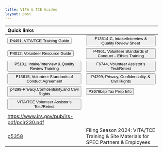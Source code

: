 ```yaml
---
title: VITA & TCE Guides
layout: post
---
```


<script> function button1() { window.open("/ea/assets/pdfs/vita/p4491.pdf"); } </script>
<script> function button2() { window.open("/ea/assets/pdfs/vita/f13614c.pdf"); } </script>
<script> function button3() { window.open("/ea/assets/pdfs/vita/p4012.pdf"); } </script>
<script> function button4() { window.open("/ea/assets/pdfs/vita/p4961.pdf"); } </script>
<script> function button5() { window.open("/ea/assets/pdfs/vita/p5101.pdf"); } </script>
<script> function button6() { window.open("/ea/assets/pdfs/vita/p6744.pdf"); } </script>
<script> function button7() { window.open("/ea/assets/pdfs/vita/p13615.pdf"); } </script>
<script> function button8() { window.open("/ea/assets/pdfs/vita/p4299.pdf"); } </script>
<script> function button9() { window.open("/ea/assets/pdfs/vita/vita_01_course_intro.pdf"); } </script>
<script> function button10() { window.open("/ea/assets/pdfs/vita/p3676bsp.pdf"); } </script>

| Quick links ||
|:-|:-|
| <button onclick="button1()">P4491, VITA/TCE Training Guide</button> | <button onclick="button2()">F13614-C, Intake/Interview & Quality Review Sheet</button> |
| <button onclick="button3()">P4012, Volunteer Resource Guide</button>| <button onclick="button4()">P4961, Volunteer Standards of Conduct – Ethics Training</button>|
| <button onclick="button5()">P5101, Intake/Interview & Quality Review Training</button>| <button onclick="button6()">F6744, Volunteer Assistor’s Test/Retest</button>|
| <button onclick="button7()">F13615, Volunteer Standards of Conduct Agreement</button>| <button onclick="button8()">P4299, Privacy, Confidentiality, & Civil Rights</button>|
| <button onclick="button8()">p4299-Privacy,Confidentiality,and Civil Rights</button> | <button onclick="button9()">P3676bsp Tax Prep Info</button> |
|<button onclick="button10()">VITA/TCE Volunteer Assistor’s Test/Retest</button> ||
|||
| https://www.irs.gov/pub/irs-pdf/pcir230.pdf ||
| [p5358](/ea/pmd/view.p5358) | Filing Season 2024: VITA/TCE Training & Site Materials for SPEC Partners & Employees |